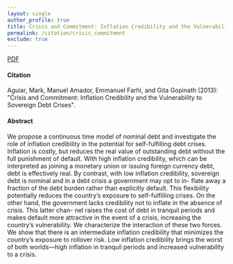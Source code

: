 ```yaml
---
layout: single 
author_profile: true 
title: Crisis and Commitment: Inflation Credibility and the Vulnerability to Sovereign Debt Crises 
permalink: /citation/crisis_commitment
exclude: true
---
```


[PDF](https://markaguiar.github.io/files/crises.pdf)
#### Citation

Aguiar, Mark, Manuel Amador,  Emmanuel Farhi, and Gita Gopinath (2013): "Crisis and Commitment: Inflation Credibility and the Vulnerability to Sovereign Debt Crises".

#### Abstract

We propose a continuous time model of nominal debt and investigate the role of inflation credibility in the potential for self-fulfilling debt crises. Inflation is costly, but reduces the real value of outstanding debt without the full punishment of default. With high inflation credibility, which can be interpreted as joining a monetary union or issuing foreign currency debt, debt is effectively real. By contrast, with low inflation credibility, sovereign debt is nominal and in a debt crisis a government may opt to in- flate away a fraction of the debt burden rather than explicitly default. This flexibility potentially reduces the country’s exposure to self-fulfilling crises. On the other hand, the government lacks credibility not to inflate in the absence of crisis. This latter chan- nel raises the cost of debt in tranquil periods and makes default more attractive in the event of a crisis, increasing the country’s vulnerability. We characterize the interaction of these two forces. We show that there is an intermediate inflation credibility that minimizes the country’s exposure to rollover risk. Low inflation credibility brings the worst of both worlds—high inflation in tranquil periods and increased vulnerability to a crisis.